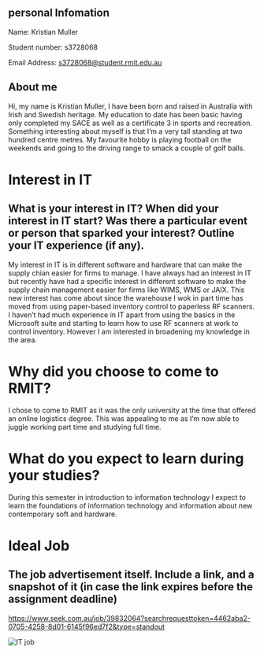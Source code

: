 ## personal Infomation
Name: Kristian Muller

Student number: s3728068

Email Address: s3728068@student.rmit.edu.au
## About me

Hi, my name is Kristian Muller, I have been born and raised in Australia with Irish and Swedish heritage. My education to date has been basic having only completed my SACE as well as a certificate 3 in sports and recreation. Something interesting about myself is that I’m a very tall standing at two hundred centre metres. My favourite hobby is playing football on the weekends and going to the driving range to smack a couple of golf balls.



# Interest in IT

## What is your interest in IT? When did your interest in IT start? Was there a particular event or person that sparked your interest? Outline your IT experience (if any).

My interest in IT is in different software and hardware that can make the supply chian easier for firms to manage. I have always had an interest in IT but recently have had a specific interest in different software to make the supply chain management easier for firms like  WIMS, WMS or JAIX. This new interest has come about since the warehouse I wok in part time has moved from using paper-based inventory control to paperless RF scanners. I haven’t had much experience in IT apart from using the basics in the Microsoft suite and starting to learn how to use RF scanners at work to control inventory. However I am interested in broadening my knowledge in the area.

# Why did you choose to come to RMIT?

I chose to come to RMIT as it was the only university at the time that offered an online logistics degree. This was appealing to me as I’m now able to  juggle working part time and studying full time.

# What do you expect to learn during your studies?
During this semester in introduction to information technology I expect to learn the foundations of information technology and information about  new contemporary soft and hardware.

# Ideal Job


## The job advertisement itself. Include a link, and a snapshot of it (in case the link expires before the assignment deadline)

https://www.seek.com.au/job/39832064?searchrequesttoken=4462aba2-0705-4258-8d01-6145f96ed7f2&type=standout

![IT job](https://user-images.githubusercontent.com/54766413/64545442-e1820e80-d367-11e9-8926-41a2502dd435.PNG)

